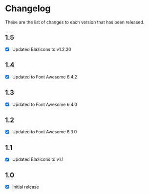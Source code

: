 # Changelog
These are the list of changes to each version that has been released.

## 1.5
- [x] Updated Blazicons to v1.2.20

## 1.4
- [x] Updated to Font Awesome 6.4.2

## 1.3
- [x] Updated to Font Awesome 6.4.0

## 1.2
- [x] Updated to Font Awesome 6.3.0

## 1.1
- [x] Updated Blazicons to v1.1

## 1.0
- [x] Initial release